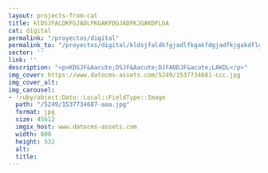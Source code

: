 ```yaml
---
layout: projects-from-cat
title: klDSJFALDKFGJADLFKGAKFDGJÁDFKJGAKDFLGA
cat: digital
permalink: "/proyectos/digital"
permalink_to: "/proyectos/digital/kldsjfaldkfgjadlfkgakfdgjadfkjgakdflga"
sector: ''
link: ''
description: "<p>KDSJF&Aacute;DSJF&Aacute;DJFAODJF&acute;LAKDL</p>"
img_cover: https://www.datocms-assets.com/5249/1537734681-ccc.jpg
img_cover_alt: 
img_carousel:
- !ruby/object:Dato::Local::FieldType::Image
  path: "/5249/1537734687-aaa.jpg"
  format: jpg
  size: 45612
  imgix_host: www.datocms-assets.com
  width: 800
  height: 532
  alt: 
  title: 
---
```


